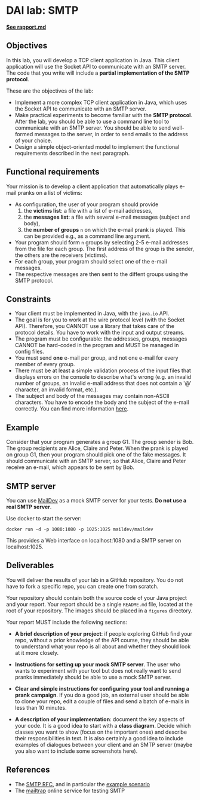 DAI lab: SMTP
=============

**[See rapport.md](rapport.md)**

Objectives
----------

In this lab, you will develop a TCP client application in Java. This client application will use the Socket API to communicate with an SMTP server. The code that you write will include a **partial implementation of the SMTP protocol**. 

These are the objectives of the lab:

* Implement a more complex TCP client application in Java, which uses the Socket API to communicate with an SMTP server.
* Make practical experiments to become familiar with the **SMTP protocol**. After the lab, you should be able to use a command line tool to communicate with an SMTP server. You should be able to send well-formed messages to the server, in order to send emails to the address of your choice.
* Design a simple object-oriented model to implement the functional requirements described in the next paragraph.


Functional requirements
-----------------------

Your mission is to develop a client application that automatically plays e-mail pranks on a list of victims:

* As configuration, the user of your program should provide
  1. the **victims list**: a file with a list of e-mail addresses,
  2. the **messages list**: a file with several e-mail messages (subject and body),
  3. the **number of groups** `n` on which the e-mail prank is played. This can be provided e.g., as a command line argument.
* Your program should form `n` groups by selecting 2-5 e-mail addresses from the file for each group. The first address of the group is the sender, the others are the receivers (victims).
* For each group, your program should select one of the e-mail messages. 
* The respective messages are then sent to the diffent groups using the SMTP protocol.

Constraints
-----------

* Your client must be implemented in Java, with the `java.io` API.
* The goal is for you to work at the wire protocol level (with the Socket API). Therefore, you CANNOT use a library that takes care of the protocol details. You have to work with the input and output streams.
* The program must be configurable: the addresses, groups, messages CANNOT be hard-coded in the program and MUST be managed in config files.
* You must send **one** e-mail per group, and not one e-mail for every member of every group.
* There must be at least a simple validation process of the input files that displays errors on the console to describe what's wrong (e.g. an invalid number of groups, an invalid e-mail address that does not contain a '@' character, an invalid format, etc.).
* The subject and body of the messages may contain non-ASCII characters. You have to encode the body and the subject of the e-mail correctly. You can find more information [here](https://ncona.com/2011/06/using-utf-8-characters-on-an-e-mail-subject/).


Example
-------

Consider that your program generates a group G1. The group sender is Bob. The group recipients are Alice, Claire and Peter. When the prank is played on group G1, then your program should pick one of the fake messages. It should communicate with an SMTP server, so that Alice, Claire and Peter receive an e-mail, which appears to be sent by Bob.

SMTP server
-----------

You can use [MailDev](https://github.com/maildev/maildev) as a mock SMTP server for your tests.  **Do not use a real SMTP server**.

Use docker to start the server:

    docker run -d -p 1080:1080 -p 1025:1025 maildev/maildev

This provides a Web interface on localhost:1080 and a SMTP server on localhost:1025.

Deliverables
------------

You will deliver the results of your lab in a GitHub repository. You do not have to fork a specific repo, you can create one from scratch.

Your repository should contain both the source code of your Java project and your report. Your report should be a single `README.md` file, located at the root of your repository. The images should be placed in a `figures` directory.

Your report MUST include the following sections:

* **A brief description of your project**: if people exploring GitHub find your repo, without a prior knowledge of the API course, they should be able to understand what your repo is all about and whether they should look at it more closely.

* **Instructions for setting up your mock SMTP server**. The user who wants to experiment with your tool but does not really want to send pranks immediately should be able to use a mock SMTP server.

* **Clear and simple instructions for configuring your tool and running a prank campaign**. If you do a good job, an external user should be able to clone your repo, edit a couple of files and send a batch of e-mails in less than 10 minutes.

* **A description of your implementation**: document the key aspects of your code. It is a good idea to start with a **class diagram**. Decide which classes you want to show (focus on the important ones) and describe their responsibilities in text. It is also certainly a good idea to include examples of dialogues between your client and an SMTP server (maybe you also want to include some screenshots here).

References
----------

* The [SMTP RFC](<https://tools.ietf.org/html/rfc5321#appendix-D>), and in particular the [example scenario](<https://tools.ietf.org/html/rfc5321#appendix-D>)
* The [mailtrap](<https://mailtrap.io/>) online service for testing SMTP
